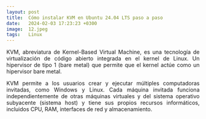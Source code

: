 ```yaml
---
layout: post
title:  Cómo instalar KVM en Ubuntu 24.04 LTS paso a paso
date:   2024-02-03 17:23:23 +0300
image:  12.jpeg
tags:   Linux
---
```


<p align="justify">KVM, abreviatura de Kernel-Based Virtual Machine, es una tecnología de virtualización de código abierto integrada en el kernel de Linux. Un hipervisor de tipo 1 (bare metal) que permite que el kernel actúe como un hipervisor bare metal. </p>

<p align="justify">KVM permite a los usuarios crear y ejecutar múltiples computadoras invitadas, como Windows y Linux. Cada máquina invitada funciona independientemente de otras máquinas virtuales y del sistema operativo subyacente (sistema host) y tiene sus propios recursos informáticos, incluidos CPU, RAM, interfaces de red y almacenamiento.</p>